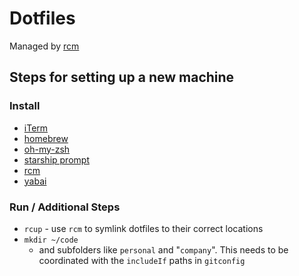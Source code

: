 # Dotfiles

Managed by [rcm](https://github.com/thoughtbot/rcm)

## Steps for setting up a new machine

### Install

- [iTerm](https://iterm2.com/version3.html)
- [homebrew](https://docs.brew.sh/Installation)
- [oh-my-zsh](https://github.com/ohmyzsh/ohmyzsh#basic-installation)
- [starship prompt](https://starship.rs/guide/#%F0%9F%9A%80-installation)
- [rcm](https://github.com/thoughtbot/rcm)
- [yabai](https://github.com/koekeishiya/yabai#installation-and-configuration)

### Run / Additional Steps

- `rcup` - use `rcm` to symlink dotfiles to their correct locations
- `mkdir ~/code`
  - and subfolders like `personal` and "`company`". This needs to be coordinated with
    the `includeIf` paths in `gitconfig`
